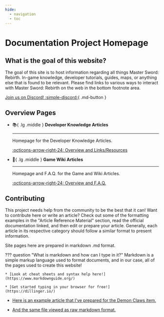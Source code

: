 ```yaml
---
hide:
  - navigation
  - toc
---
```




# Documentation Project Homepage

## What is the goal of this website?

The goal of this site is to host information regarding all things Master Sword: Rebirth. In-game knowledge, developer tutorials, guides, maps, or anything else that is found to be relevant. Please find links to various ways to interact with Master Sword: Rebirth on the web in the bottom footnote area.

[Join us on Discord! :simple-discord:](ttps://discord.com/invite/nwJB9EhAN6){ .md-button }


## Overview Pages


<div class="grid cards" markdown>

-   :books:{ .lg .middle } __Developer Knowledge Articles__

    ---

    Homepage for the Developer Knowledge Articles.

    [:octicons-arrow-right-24: Overview and Links/Resources](Developer-Knowledge-Articles/index.md)

-   :newspaper:{ .lg .middle } __Game Wiki Articles__

    ---

    Homepage and F.A.Q. for the Game and Wiki Articles.

    [:octicons-arrow-right-24: Overview and F.A.Q.](Game-Wiki-Articles/index.md)

</div>



## Contributing

This project needs help from the community to be the best that it can! Want to contribute here or write an article? Check out some of the formatting examples in the "Article Reference Material" section, read the official documentation linked, and then edit or prepare your article. Generally, each article in its respective category should follow a similar format to present information.

Site pages here are prepared in markdown .md format.

??? question "What is markdown and how can I type in it?"
    Markdown is a simple markup language used to format documents, and in our case, all of the pages used to create this website!

    * [Look at cheat sheets and syntax help here!](https://www.markdownguide.org/)

    * [Get started typing in your browser for free!](https://dillinger.io/)

* [Here is an example article that I've prepared for the Demon Claws item.](Article-Reference-Material/ingame-article-example.md)

* [And the same file viewed as raw markdown format.](https://raw.githubusercontent.com/MSRevive/msr-documentation/refs/heads/main/docs/Article-Reference-Material/ingame-article-example.md)